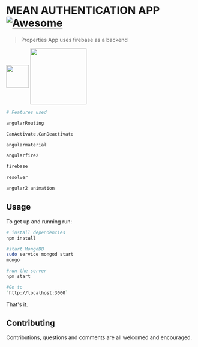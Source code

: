 # MEAN AUTHENTICATION APP [![Awesome](https://cdn.rawgit.com/sindresorhus/awesome/d7305f38d29fed78fa85652e3a63e154dd8e8829/media/badge.svg)](https://abdallahbedir.github.io/propreties-app/)
> Properties App uses firebase as a backend

[<img width="60" align="middle" src="https://www.ag-grid.com/images/angular2.png">](https://angular.io/)
[<img width="150" align="middle" src="https://firebase.google.com/_static/images/firebase/touchicon-180.png">](https://firebase.google.com/)

``` bash
# Features used 

angularRouting

CanActivate,CanDeactivate

angularmaterial

angularfire2

firebase

resolver

angular2 animation

```

## Usage
To get up and running run:
``` bash
# install dependencies
npm install

#start MongoDB
sudo service mongod start
mongo

#run the server
npm start

#Go to 
`http://localhost:3000`
```
That's it.


## Contributing

Contributions, questions and comments are all welcomed and encouraged. 
